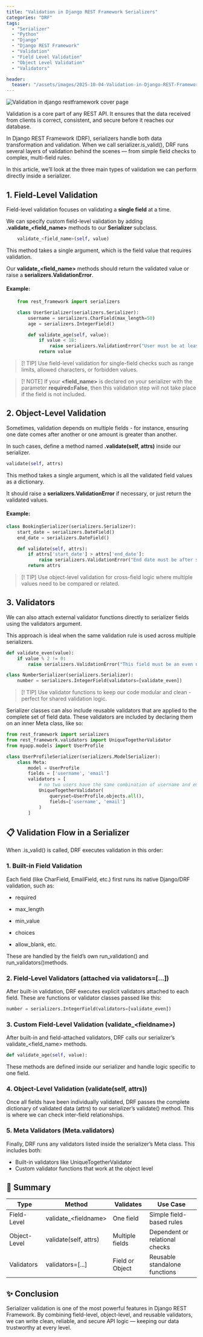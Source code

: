 ```yaml
---
title: "Validation in Django REST Framework Serializers"
categories: "DRF"
tags:
  - "Serializer"
  - "Python"
  - "Django"
  - "Django REST Framework"
  - "Validation"
  - "Field Level Validation"
  - "Object Level Validation"
  - "Validators"

header:
  teaser: "/assets/images/2025-10-04-Validation-in-Django-REST-Framework-Serializers/teaser.png"
---
```

![Validation in django restframework cover page](/assets/images/2025-10-04-Validation-in-Django-REST-Framework-Serializers/cover.png)

Validation is a core part of any REST API. It ensures that the data received from clients is correct, consistent, and secure before it reaches our database.

In Django REST Framework (DRF), serializers handle both data transformation and validation.
When we call serializer.is_valid(), DRF runs several layers of validation behind the scenes — from simple field checks to complex, multi-field rules.

In this article, we’ll look at the three main types of validation we can perform directly inside a serializer.

## 1. Field-Level Validation
Field-level validation focuses on validating a **single field** at a time.
    
We can specify custom field-level validation by adding **.validate_<field_name\>** methods to our **Serializer** subclass.

```Python
    validate_<field_name>(self, value)
```
    
This method takes a single argument, which is the field value that requires validation.

Our **validate_<field_name\>** methods should return the validated value or raise a **serializers.ValidationError**.

#### Example:
```Python
    from rest_framework import serializers

    class UserSerializer(serializers.Serializer):
        username = serializers.CharField(max_length=50)
        age = serializers.IntegerField()

        def validate_age(self, value):
            if value < 18:
                raise serializers.ValidationError("User must be at least 18 years old.")
            return value 
```
> [! TIP]
> Use field-level validation for single-field checks such as range limits, allowed characters, or forbidden values.

> [! NOTE]
> If your **<field_name\>** is declared on your serializer with the parameter **required=False**, then this validation step will not take place if the field is not included.

## 2. Object-Level Validation
Sometimes, validation depends on multiple fields - for instance, ensuring one date comes after another or one amount is greater than another.

In such cases, define a method named **.validate(self, attrs)** inside our serializer.

```Python
validate(self, attrs)
```
This method takes a single argument, which is all the validated field values as a dictionary.

It should raise a **serializers.ValidationError** if necessary, or just return the validated values.

#### Example:
```Python
class BookingSerializer(serializers.Serializer):
    start_date = serializers.DateField()
    end_date = serializers.DateField()

    def validate(self, attrs):
        if attrs['start_date'] > attrs['end_date']:
            raise serializers.ValidationError("End date must be after start date.")
        return attrs
```
> [! TIP]
> Use object-level validation for cross-field logic where multiple values need to be compared or related.

## 3. Validators
We can also attach external validator functions directly to serializer fields using the validators argument.

This approach is ideal when the same validation rule is used across multiple serializers.

```Python
def validate_even(value):
    if value % 2 != 0:
        raise serializers.ValidationError("This field must be an even number.")

class NumberSerializer(serializers.Serializer):
    number = serializers.IntegerField(validators=[validate_even])
```
> [! TIP]
> Use validator functions to keep our code modular and clean - perfect for shared validation logic.

Serializer classes can also include reusable validators that are applied to the complete set of field data. These validators are included by declaring them on an inner Meta class, like so:
```Python
from rest_framework import serializers
from rest_framework.validators import UniqueTogetherValidator
from myapp.models import UserProfile

class UserProfileSerializer(serializers.ModelSerializer):
    class Meta:
        model = UserProfile
        fields = ['username', 'email']
        validators = [
            # no two users have the same combination of username and email
            UniqueTogetherValidator(
                queryset=UserProfile.objects.all(),
                fields=['username', 'email']
            )
        ]
```
## 📋 Validation Flow in a Serializer
When .is_valid() is called, DRF executes validation in this order:
### 1. Built-in Field Validation
Each field (like CharField, EmailField, etc.) first runs its native Django/DRF validation, such as:

- required

- max_length

- min_value

- choices

- allow_blank, etc.

These are handled by the field’s own run_validation() and run_validators()methods.

### 2. Field-Level Validators (attached via validators=[...])
After built-in validation, DRF executes explicit validators attached to each field.
These are functions or validator classes passed like this:
```Python
number = serializers.IntegerField(validators=[validate_even])
```
### 3. Custom Field-Level Validation (validate_<fieldname\>)
After built-in and field-attached validators, DRF calls our serializer’s validate_<field_name\> methods.
```Python
def validate_age(self, value):

```
These methods are defined inside our serializer and handle logic specific to one field.

### 4. Object-Level Validation (validate(self, attrs))
Once all fields have been individually validated, DRF passes the complete dictionary of validated data (attrs) to our serializer’s validate() method.
This is where we can check inter-field relationships.

### 5. Meta Validators (Meta.validators)
Finally, DRF runs any validators listed inside the serializer’s Meta class.
This includes both:
- Built-in validators like UniqueTogetherValidator
- Custom validator functions that work at the object level

## 🚀 Summary
| Type  | Method | Validates| Use Case
|-----------|-----------|-----------|-----------|
| Field-Level | validate_<fieldname\> | One field | Simple field-based rules|
| Object-Level | validate(self, attrs)| Multiple fields |Dependent or relational checks|
| Validators | validators=[...] | Field or Object |Reusable standalone functions|

## ✨ Conclusion
Serializer validation is one of the most powerful features in Django REST Framework.
By combining field-level, object-level, and reusable validators, we can write clean, reliable, and secure API logic — keeping our data trustworthy at every level.

